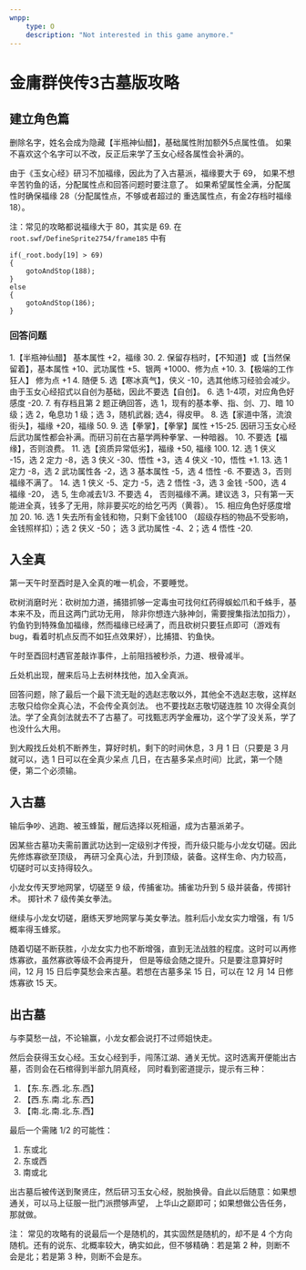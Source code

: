 ```yaml
---
wnpp:
    type: O
    description: "Not interested in this game anymore."
---
```


# 金庸群侠传3古墓版攻略

建立角色篇
-----------

删除名字，姓名会成为隐藏【半瓶神仙醋】，基础属性附加额外5点属性值。
如果不喜欢这个名字可以不改，反正后来学了玉女心经各属性会补满的。

由于《玉女心经》研习不加福缘，因此为了入古墓派，福缘要大于 69，
如果不想辛苦钓鱼的话，分配属性点和回答问题时要注意了。
如果希望属性全满，分配属性时确保福缘 28（分配属性点，不够或者超过的
重选属性点，有金2存档时福缘 18）。

注：常见的攻略都说福缘大于 80，其实是 69.
在 `root.swf/DefineSprite2754/frame185` 中有

```
if(_root.body[19] > 69)
{
    gotoAndStop(188);
}
else
{
    gotoAndStop(186);
}
```

### 回答问题

1.【半瓶神仙醋】 基本属性 +2，福缘 30.
2. 保留存档时，【不知道】或【当然保留着】，基本属性 +10、武功属性 +5、银两 +1000、修为点 +10.
3.【极端的工作狂人】 修为点 +1
4. 随便
5. 选【寒冰真气】，侠义 -10，选其他练习经验会减少。由于玉女心经招式以自创为基础，因此不要选【自创】。
6. 选 1-4项，对应角色好感度 -20.
7. 有存档且第 2 题正确回答，选 1，现有的基本拳、指、剑、刀、暗 10 级；选 2，龟息功 1 级；选 3，随机武器;
   选4，得皮甲。
8. 选【家道中落，流浪街头】，福缘 +20，福缘 50.
9. 选【拳掌】，【拳掌】属性 +15-25. 因研习玉女心经后武功属性都会补满。而研习前在古墓学两种拳掌、一种暗器。
10. 不要选【福缘】，否则浪费。
11. 选【资质异常低劣】，福缘 +50, 福缘 100.
12. 选 1 侠义 -15，选 2 定力 -8，选 3 侠义 -30、悟性 +3，选 4 侠义 -10，悟性 +1.
13. 选 1 定力 -8，选 2 武功属性各 -2，选 3 基本属性 -5，选 4 悟性 -6. 不要选 3，否则福缘不满了。
14. 选 1 侠义 -5、定力 -5，选 2 悟性 -3，选 3 金钱 -500，选 4 福缘 -20， 选 5, 生命减去1/3.
    不要选 4， 否则福缘不满。建议选 3，只有第一天能进全真，钱多了无用，除非要买吃的给乞丐丙（黄蓉）。
15. 相应角色好感度增加 20.
16. 选 1 失去所有金钱和物，只剩下金钱100 （超级存档的物品不受影响，金钱照样扣）；选 2 侠义 -50；
    选 3 武功属性 -4、2；选 4 悟性 -20.

入全真
-------

第一天午时至酉时是入全真的唯一机会，不要睡觉。

砍树消磨时光：砍树加力道，捕猎抓够一定毒虫可找何红药得蜈蚣爪和千蛛手，基本来不及，而且这两门武功无用，
除非你想连六脉神剑，需要搜集指法加指力），钓鱼钓到特殊鱼加福缘，然而福缘已经满了，而且砍树只要狂点即可（游戏有 bug，看着时机点反而不如狂点效果好），比捕猎、钓鱼快。

午时至酉回村遇官差敲诈事件，上前阻挡被秒杀，力道、根骨减半。

丘处机出现，醒来后马上去树林找他，加入全真派。

回答问题，除了最后一个最下流无耻的选赵志敬以外，其他全不选赵志敬，这样赵志敬只给你全真心法，不会传全真剑法。
也不要找赵志敬切磋连胜 10 次得全真剑法。学了全真剑法就去不了古墓了。可找甄志丙学金雁功，这个学了没关系，学了
也没什么大用。

到大殿找丘处机不断养生，算好时机，剩下的时间休息，3 月 1 日（只要是 3 月就可以，选 1 日可以在全真少呆点
几日，在古墓多呆点时间）比武，第一个随便，第二个必须输。

入古墓
------

输后争吵、逃跑、被玉蜂蜇，醒后选择以死相逼，成为古墓派弟子。

因某些古墓功夫需前置武功达到一定级别才传授，而升级只能与小龙女切磋。因此先修炼寡欲至顶级，
再研习全真心法，升到顶级，装备。这样生命、内力较高，切磋时可以支持得较久。

小龙女传天罗地网掌，切磋至 9 级，传捕雀功。捕雀功升到 5 级并装备，传掷针术。
掷针术 7 级传美女拳法。

继续与小龙女切磋，磨练天罗地网掌与美女拳法。胜利后小龙女实力增强，有 1/5 概率得玉蜂浆。

随着切磋不断获胜，小龙女实力也不断增强，直到无法战胜的程度。这时可以再修炼寡欲，虽然寡欲等级不会再提升，
但是等级会随之提升。只是要注意算好时间，12 月 15 日后李莫愁会来古墓。若想在古墓多呆 15 日，可以在 12 月
14 日修炼寡欲 15 天。

出古墓
-------

与李莫愁一战，不论输赢，小龙女都会说打不过师姐快走。

然后会获得玉女心经。玉女心经到手，闯荡江湖、通关无忧。这时选离开便能出古墓，否则会在石棺得到半部九阴真经，
同时看到密道提示，提示有三种：

1. 【东.东.西.北.东.西】
2. 【西.东.南.北.东.西】
3. 【南.北.南.北.东.西】

最后一个需赌 1/2 的可能性：

1. 东或北
2. 东或西
3. 南或北

出古墓后被传送到聚贤庄，然后研习玉女心经，脱胎换骨。自此以后随意：如果想通关，可以马上征服一批门派攒够声望，
上华山之巅即可；如果想做公告任务，那就做。

注： 常见的攻略有的说最后一个是随机的，其实固然是随机的，却不是 4 个方向随机。还有的说东、北概率较大，确实如此，但不够精确：若是第 2 种，则断不会是北；若是第 3 种，则断不会是东。
